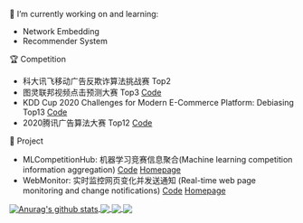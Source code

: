 

🔭 I’m currently working on and learning:
  - Network Embedding
  - Recommender System

:trophy: Competition
  - 科大讯飞移动广告反欺诈算法挑战赛 Top2
  - 图灵联邦视频点击预测大赛 Top3 [Code](https://github.com/LogicJake/tuling-video-click-top3)
  - KDD Cup 2020 Challenges for Modern E-Commerce Platform: Debiasing Top13 [Code](https://github.com/LogicJake/2020_KDD_Debiasing_TOP13)
  - 2020腾讯广告算法大赛 Top12 [Code](https://github.com/LogicJake/Tencent_Ads_Algo_2020_TOP12)

:wrench: Project
  - MLCompetitionHub: 机器学习竞赛信息聚合(Machine learning competition information aggregation) [Code](https://github.com/LogicJake/MLCompetitionHub) [Homepage](https://www.logicjake.xyz/MLCompetitionHub/)
  - WebMonitor: 实时监控网页变化并发送通知
(Real-time web page monitoring and change notifications) [Code](https://github.com/LogicJake/WebMonitor) [Homepage](https://www.logicjake.xyz/WebMonitor)

<a href="https://github.com/LogicJake">
  <img align="center" src="https://github-readme-stats-teal.vercel.app/api?username=LogicJake&show_icons=true&theme=tokyonight&line_height=27" alt="Anurag's github stats" />
</a>

<a href="https://github.com/LogicJake">
  <!-- Change the `github-readme-stats.anuraghazra1.vercel.app` to `github-readme-stats.vercel.app`  -->
  <img align="center" src="https://github-readme-stats-teal.vercel.app/api/top-langs/?username=LogicJake&theme=tokyonight&layout=compact" />
</a>

<a href="https://github.com/LogicJake/2020_KDD_Debiasing_TOP13">
  <img align="center" src="https://github-readme-stats-teal.vercel.app/api/pin/?username=LogicJake&repo=2020_KDD_Debiasing_TOP13&theme=tokyonight" />
</a>

<a href="https://github.com/LogicJake/Tencent_Ads_Algo_2020_TOP12">
  <img align="center" src="https://github-readme-stats-teal.vercel.app/api/pin/?username=LogicJake&repo=Tencent_Ads_Algo_2020_TOP12&theme=tokyonight" />
</a>
